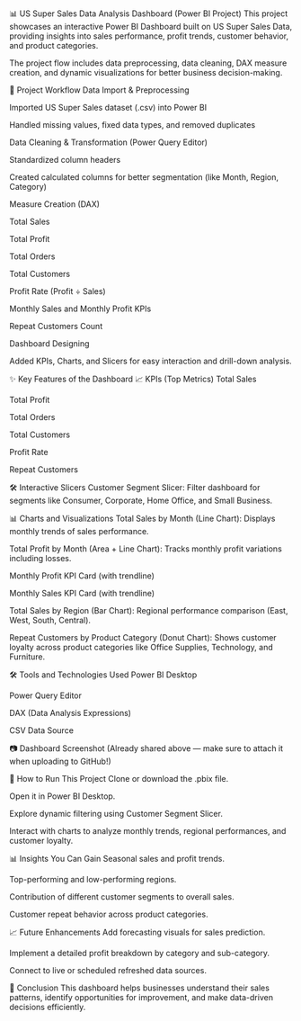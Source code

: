 📊 US Super Sales Data Analysis Dashboard (Power BI Project)
This project showcases an interactive Power BI Dashboard built on US Super Sales Data, providing insights into sales performance, profit trends, customer behavior, and product categories.

The project flow includes data preprocessing, data cleaning, DAX measure creation, and dynamic visualizations for better business decision-making.

📌 Project Workflow
Data Import & Preprocessing

Imported US Super Sales dataset (.csv) into Power BI

Handled missing values, fixed data types, and removed duplicates

Data Cleaning & Transformation (Power Query Editor)

Standardized column headers

Created calculated columns for better segmentation (like Month, Region, Category)

Measure Creation (DAX)

Total Sales

Total Profit

Total Orders

Total Customers

Profit Rate (Profit ÷ Sales)

Monthly Sales and Monthly Profit KPIs

Repeat Customers Count

Dashboard Designing

Added KPIs, Charts, and Slicers for easy interaction and drill-down analysis.

✨ Key Features of the Dashboard
📈 KPIs (Top Metrics)
Total Sales

Total Profit

Total Orders

Total Customers

Profit Rate

Repeat Customers

🛠 Interactive Slicers
Customer Segment Slicer:
Filter dashboard for segments like Consumer, Corporate, Home Office, and Small Business.

📊 Charts and Visualizations
Total Sales by Month (Line Chart):
Displays monthly trends of sales performance.

Total Profit by Month (Area + Line Chart):
Tracks monthly profit variations including losses.

Monthly Profit KPI Card (with trendline)

Monthly Sales KPI Card (with trendline)

Total Sales by Region (Bar Chart):
Regional performance comparison (East, West, South, Central).

Repeat Customers by Product Category (Donut Chart):
Shows customer loyalty across product categories like Office Supplies, Technology, and Furniture.

🛠 Tools and Technologies Used
Power BI Desktop

Power Query Editor

DAX (Data Analysis Expressions)

CSV Data Source

📷 Dashboard Screenshot
(Already shared above — make sure to attach it when uploading to GitHub!)


🚀 How to Run This Project
Clone or download the .pbix file.

Open it in Power BI Desktop.

Explore dynamic filtering using Customer Segment Slicer.

Interact with charts to analyze monthly trends, regional performances, and customer loyalty.

📊 Insights You Can Gain
Seasonal sales and profit trends.

Top-performing and low-performing regions.

Contribution of different customer segments to overall sales.

Customer repeat behavior across product categories.

📈 Future Enhancements
Add forecasting visuals for sales prediction.

Implement a detailed profit breakdown by category and sub-category.

Connect to live or scheduled refreshed data sources.

🎯 Conclusion
This dashboard helps businesses understand their sales patterns, identify opportunities for improvement, and make data-driven decisions efficiently.
